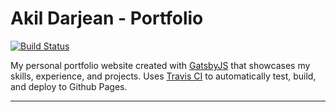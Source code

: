 # Akil Darjean - Portfolio

[![Build Status](https://travis-ci.org/adarj/adarj.github.io.svg?branch=source)](https://travis-ci.org/adarj/adarj.github.io)

My personal portfolio website created with [GatsbyJS](https://www.gatsbyjs.org/) that showcases my skills, experience, and projects. Uses [Travis CI](https://travis-ci.org/) to automatically test, build, and deploy to Github Pages.

---
